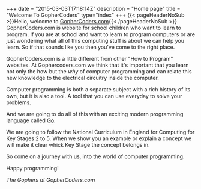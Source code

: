 +++
date = "2015-03-03T17:18:14Z"
description = "Home page"
title = "Welcome To GopherCoders"
type="index"
+++
{{< pageHeaderNoSub >}}Hello, welcome to [GopherCoders.com](/){{< /pageHeaderNoSub >}}
GopherCoders.com is website for school children who want to learn to program.
If you are at school and want to learn to program computers or are just wondering
what all of this computing stuff is about we can help you learn. So if that sounds like you then you've
come to the right place.

GopherCoders.com is a little different from other "How to Program" websites.
At Gophercoders.com we think that it's important that you learn not only the how
but the _why_ of computer programming and can relate this new knowledge to the
electrical circuitry inside the computer.

Computer programming is both a separate subject with a rich history of its own,
but it is also a tool. A tool that you can use everyday to solve your problems.

And we are going to do all of this with an exciting modern programming language called
[Go](http://golang.org).

We are going to follow the National Curriculum in England for Computing for Key
Stages 2 to 5. When we show you an example or explain a concept we will make it
clear whick Key Stage the concept belongs in.

So come on a journey with us, into the world of computer programming.

Happy programming!

_The Gophers at GopherCoders.com_

